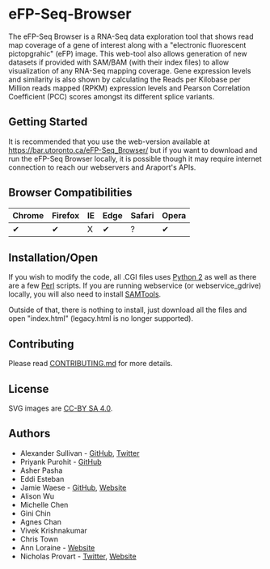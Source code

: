 # eFP-Seq-Browser

The eFP-Seq Browser is a RNA-Seq data exploration tool that shows read map coverage of a gene of interest along with a "electronic fluorescent pictopgrahic" (eFP) image. This web-tool also allows generation of new datasets if provided with SAM/BAM (with their index files) to allow visualization of any RNA-Seq mapping coverage. Gene expression levels and similarity is also shown by calculating the Reads per Kilobase per Million reads mapped (RPKM) expression levels and Pearson Correlation Coefficient (PCC) scores amongst its different splice variants.

## Getting Started

It is recommended that you use the web-version available at https://bar.utoronto.ca/eFP-Seq_Browser/ but if you want to download and run the eFP-Seq Browser locally, it is possible though it may require internet connection to reach our webservers and Araport's APIs. 

## Browser Compatibilities 

Chrome | Firefox | IE | Edge | Safari | Opera
--- | --- | --- | --- | --- | --- |
✔ |  ✔ | X |  ✔ | ? |  ✔ |

## Installation/Open

If you wish to modify the code, all .CGI files uses [Python 2](https://www.python.org) as well as there are a few [Perl](https://www.perl.org/) scripts. If you are running webservice (or webservice_gdrive) locally, you will also need to install [SAMTools](https://github.com/samtools/samtools).

Outside of that, there is nothing to install, just download all the files and open "index.html" (legacy.html is no longer supported).

## Contributing

Please read [CONTRIBUTING.md](/contributing.md) for more details.

## License

SVG images are [CC-BY SA 4.0](https://creativecommons.org/licenses/by-sa/4.0/).

## Authors

* Alexander Sullivan - [GitHub](https://github.com/ASully), [Twitter](https://twitter.com/alexjsully)
* Priyank Purohit - [GitHub](https://github.com/priyank-purohit)
* Asher Pasha 
* Eddi Esteban
* Jamie Waese - [GitHub](https://github.com/jamiewaese), [Website](http://www.waese.com/#)
* Alison Wu
* Michelle Chen
* Gini Chin
* Agnes Chan
* Vivek Krishnakumar
* Chris Town
* Ann Loraine - [Website](http://lorainelab.org/)
* Nicholas Provart - [Twitter](https://twitter.com/BAR_PlantBio), [Website](https://bar.utoronto.ca)